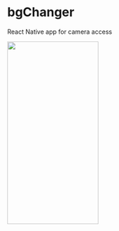 # bgChanger

React Native app for camera access
<p float="left">
<img src="https://user-images.githubusercontent.com/45852402/215270216-590edfc6-30c1-4b2d-8fc4-83c71e956cc7.png" width="208" height="416">
</p>
